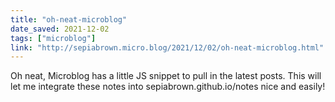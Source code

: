 ```yaml
---
title: "oh-neat-microblog"
date_saved: 2021-12-02
tags: ["microblog"]
link: "http://sepiabrown.micro.blog/2021/12/02/oh-neat-microblog.html"
---
```

Oh neat, Microblog has a little JS snippet to pull in the latest posts. This will let me integrate these notes into sepiabrown.github.io/notes nice and easily!

<script type="text/javascript" src="https://micro.blog/sidebar.js?username=sepiabrown"></script>
